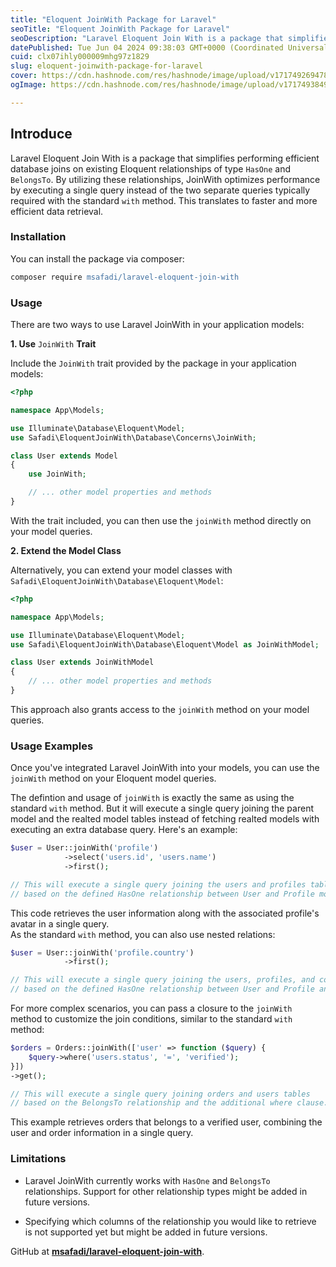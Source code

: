 ```yaml
---
title: "Eloquent JoinWith Package for Laravel"
seoTitle: "Eloquent JoinWith Package for Laravel"
seoDescription: "Laravel Eloquent Join With is a package that simplifies performing efficient database joins on existing Eloquent relationships of type HasOne and BelongsTo."
datePublished: Tue Jun 04 2024 09:38:03 GMT+0000 (Coordinated Universal Time)
cuid: clx07ihly000009mhg97z1829
slug: eloquent-joinwith-package-for-laravel
cover: https://cdn.hashnode.com/res/hashnode/image/upload/v1717492694789/2b57f12c-8eb8-4fb0-8ae6-6a4692816c79.avif
ogImage: https://cdn.hashnode.com/res/hashnode/image/upload/v1717493849304/4b3cf4e1-61ee-4bf5-9fc1-09b53cb2c632.avif

---
```


## Introduce

Laravel Eloquent Join With is a package that simplifies performing efficient database joins on existing Eloquent relationships of type `HasOne` and `BelongsTo`. By utilizing these relationships, JoinWith optimizes performance by executing a single query instead of the two separate queries typically required with the standard `with` method. This translates to faster and more efficient data retrieval.

### Installation

You can install the package via composer:

```apache
composer require msafadi/laravel-eloquent-join-with
```

### Usage

There are two ways to use Laravel JoinWith in your application models:

**1\. Use** `JoinWith` **Trait**

Include the `JoinWith` trait provided by the package in your application models:

```php
<?php

namespace App\Models;

use Illuminate\Database\Eloquent\Model;
use Safadi\EloquentJoinWith\Database\Concerns\JoinWith;

class User extends Model
{
    use JoinWith;

    // ... other model properties and methods
}
```

With the trait included, you can then use the `joinWith` method directly on your model queries.

**2\. Extend the Model Class**

Alternatively, you can extend your model classes with `Safadi\EloquentJoinWith\Database\Eloquent\Model`:

```php
<?php

namespace App\Models;

use Illuminate\Database\Eloquent\Model;
use Safadi\EloquentJoinWith\Database\Eloquent\Model as JoinWithModel;

class User extends JoinWithModel
{
    // ... other model properties and methods
}
```

This approach also grants access to the `joinWith` method on your model queries.

### Usage Examples

Once you've integrated Laravel JoinWith into your models, you can use the `joinWith` method on your Eloquent model queries.

The defintion and usage of `joinWith` is exactly the same as using the standard `with` method. But it will execute a single query joining the parent model and the realted model tables instead of fetching realted models with executing an extra database query. Here's an example:

```php
$user = User::joinWith('profile')
            ->select('users.id', 'users.name')
            ->first();

// This will execute a single query joining the users and profiles tables
// based on the defined HasOne relationship between User and Profile models.
```

This code retrieves the user information along with the associated profile's avatar in a single query.  
As the standard `with` method, you can also use nested relations:

```php
$user = User::joinWith('profile.country')
            ->first();

// This will execute a single query joining the users, profiles, and countries tables
// based on the defined HasOne relationship between User and Profile and between Profile and Country models.
```

For more complex scenarios, you can pass a closure to the `joinWith` method to customize the join conditions, similar to the standard `with` method:

```php
$orders = Orders::joinWith(['user' => function ($query) {
    $query->where('users.status', '=', 'verified');
}])
->get();

// This will execute a single query joining orders and users tables
// based on the BelongsTo relationship and the additional where clause.
```

This example retrieves orders that belongs to a verified user, combining the user and order information in a single query.

### Limitations

* Laravel JoinWith currently works with `HasOne` and `BelongsTo` relationships. Support for other relationship types might be added in future versions.
    
* Specifying which columns of the relationship you would like to retrieve is not supported yet but might be added in future versions.
    

GitHub at [**msafadi/laravel-eloquent-join-with**](https://github.com/msafadi/laravel-eloquent-join-with).